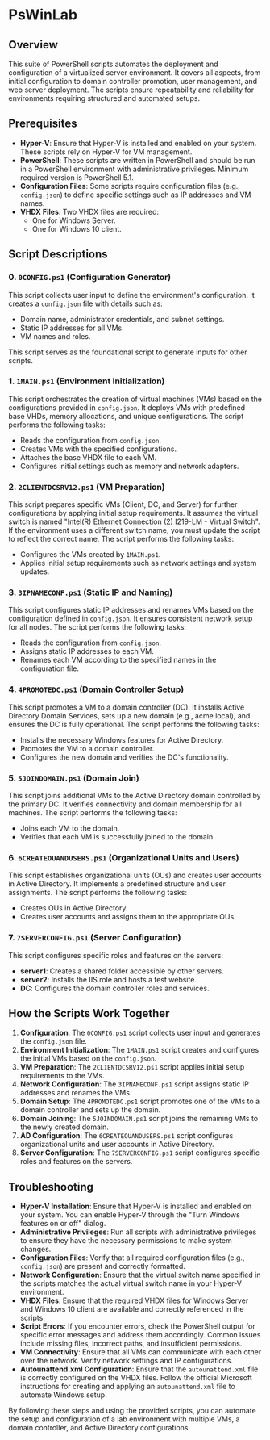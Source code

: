 # PsWinLab

## Overview

This suite of PowerShell scripts automates the deployment and configuration of a virtualized server environment. It covers all aspects, from initial configuration to domain controller promotion, user management, and web server deployment. The scripts ensure repeatability and reliability for environments requiring structured and automated setups.

## Prerequisites
- **Hyper-V**: Ensure that Hyper-V is installed and enabled on your system. These scripts rely on Hyper-V for VM management.
- **PowerShell**: These scripts are written in PowerShell and should be run in a PowerShell environment with administrative privileges. Minimum required version is PowerShell 5.1.
- **Configuration Files**: Some scripts require configuration files (e.g., `config.json`) to define specific settings such as IP addresses and VM names.
- **VHDX Files**: Two VHDX files are required:
  - One for Windows Server.
  - One for Windows 10 client.

## Script Descriptions

### 0. `0CONFIG.ps1` (Configuration Generator)
This script collects user input to define the environment's configuration. It creates a `config.json` file with details such as:
- Domain name, administrator credentials, and subnet settings.
- Static IP addresses for all VMs.
- VM names and roles.

This script serves as the foundational script to generate inputs for other scripts.

### 1. `1MAIN.ps1` (Environment Initialization)
This script orchestrates the creation of virtual machines (VMs) based on the configurations provided in `config.json`. It deploys VMs with predefined base VHDs, memory allocations, and unique configurations. The script performs the following tasks:
- Reads the configuration from `config.json`.
- Creates VMs with the specified configurations.
- Attaches the base VHDX file to each VM.
- Configures initial settings such as memory and network adapters.

### 2. `2CLIENTDCSRV12.ps1` (VM Preparation)
This script prepares specific VMs (Client, DC, and Server) for further configurations by applying initial setup requirements. It assumes the virtual switch is named "Intel(R) Ethernet Connection (2) I219-LM - Virtual Switch". If the environment uses a different switch name, you must update the script to reflect the correct name. The script performs the following tasks:
- Configures the VMs created by `1MAIN.ps1`.
- Applies initial setup requirements such as network settings and system updates.

### 3. `3IPNAMECONF.ps1` (Static IP and Naming)
This script configures static IP addresses and renames VMs based on the configuration defined in `config.json`. It ensures consistent network setup for all nodes. The script performs the following tasks:
- Reads the configuration from `config.json`.
- Assigns static IP addresses to each VM.
- Renames each VM according to the specified names in the configuration file.

### 4. `4PROMOTEDC.ps1` (Domain Controller Setup)
This script promotes a VM to a domain controller (DC). It installs Active Directory Domain Services, sets up a new domain (e.g., acme.local), and ensures the DC is fully operational. The script performs the following tasks:
- Installs the necessary Windows features for Active Directory.
- Promotes the VM to a domain controller.
- Configures the new domain and verifies the DC's functionality.

### 5. `5JOINDOMAIN.ps1` (Domain Join)
This script joins additional VMs to the Active Directory domain controlled by the primary DC. It verifies connectivity and domain membership for all machines. The script performs the following tasks:
- Joins each VM to the domain.
- Verifies that each VM is successfully joined to the domain.

### 6. `6CREATEOUANDUSERS.ps1` (Organizational Units and Users)
This script establishes organizational units (OUs) and creates user accounts in Active Directory. It implements a predefined structure and user assignments. The script performs the following tasks:
- Creates OUs in Active Directory.
- Creates user accounts and assigns them to the appropriate OUs.

### 7. `7SERVERCONFIG.ps1` (Server Configuration)
This script configures specific roles and features on the servers:
- **server1**: Creates a shared folder accessible by other servers.
- **server2**: Installs the IIS role and hosts a test website.
- **DC**: Configures the domain controller roles and services.

## How the Scripts Work Together
1. **Configuration**: The `0CONFIG.ps1` script collects user input and generates the `config.json` file.
2. **Environment Initialization**: The `1MAIN.ps1` script creates and configures the initial VMs based on the `config.json`.
3. **VM Preparation**: The `2CLIENTDCSRV12.ps1` script applies initial setup requirements to the VMs.
4. **Network Configuration**: The `3IPNAMECONF.ps1` script assigns static IP addresses and renames the VMs.
5. **Domain Setup**: The `4PROMOTEDC.ps1` script promotes one of the VMs to a domain controller and sets up the domain.
6. **Domain Joining**: The `5JOINDOMAIN.ps1` script joins the remaining VMs to the newly created domain.
7. **AD Configuration**: The `6CREATEOUANDUSERS.ps1` script configures organizational units and user accounts in Active Directory.
8. **Server Configuration**: The `7SERVERCONFIG.ps1` script configures specific roles and features on the servers.

## Troubleshooting
- **Hyper-V Installation**: Ensure that Hyper-V is installed and enabled on your system. You can enable Hyper-V through the "Turn Windows features on or off" dialog.
- **Administrative Privileges**: Run all scripts with administrative privileges to ensure they have the necessary permissions to make system changes.
- **Configuration Files**: Verify that all required configuration files (e.g., `config.json`) are present and correctly formatted.
- **Network Configuration**: Ensure that the virtual switch name specified in the scripts matches the actual virtual switch name in your Hyper-V environment.
- **VHDX Files**: Ensure that the required VHDX files for Windows Server and Windows 10 client are available and correctly referenced in the scripts.
- **Script Errors**: If you encounter errors, check the PowerShell output for specific error messages and address them accordingly. Common issues include missing files, incorrect paths, and insufficient permissions.
- **VM Connectivity**: Ensure that all VMs can communicate with each other over the network. Verify network settings and IP configurations.
- **Autounattend.xml Configuration**: Ensure that the `autounattend.xml` file is correctly configured on the VHDX files. Follow the official Microsoft instructions for creating and applying an `autounattend.xml` file to automate Windows setup.

By following these steps and using the provided scripts, you can automate the setup and configuration of a lab environment with multiple VMs, a domain controller, and Active Directory configurations.
